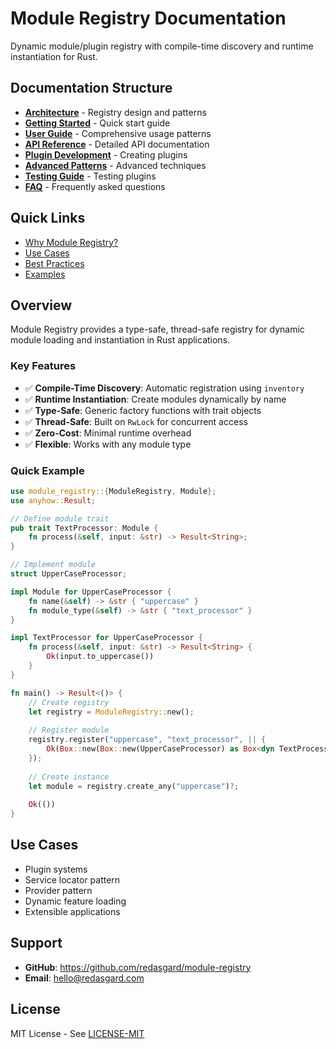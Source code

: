 # Module Registry Documentation

Dynamic module/plugin registry with compile-time discovery and runtime instantiation for Rust.

## Documentation Structure

- **[Architecture](./architecture.md)** - Registry design and patterns
- **[Getting Started](./getting-started.md)** - Quick start guide
- **[User Guide](./user-guide.md)** - Comprehensive usage patterns
- **[API Reference](./api-reference.md)** - Detailed API documentation
- **[Plugin Development](./plugin-development.md)** - Creating plugins
- **[Advanced Patterns](./advanced-patterns.md)** - Advanced techniques
- **[Testing Guide](./testing.md)** - Testing plugins
- **[FAQ](./faq.md)** - Frequently asked questions

## Quick Links

- [Why Module Registry?](./why-module-registry.md)
- [Use Cases](./use-cases.md)
- [Best Practices](./best-practices.md)
- [Examples](./examples.md)

## Overview

Module Registry provides a type-safe, thread-safe registry for dynamic module loading and instantiation in Rust applications.

### Key Features

- ✅ **Compile-Time Discovery**: Automatic registration using `inventory`
- ✅ **Runtime Instantiation**: Create modules dynamically by name
- ✅ **Type-Safe**: Generic factory functions with trait objects
- ✅ **Thread-Safe**: Built on `RwLock` for concurrent access
- ✅ **Zero-Cost**: Minimal runtime overhead
- ✅ **Flexible**: Works with any module type

### Quick Example

```rust
use module_registry::{ModuleRegistry, Module};
use anyhow::Result;

// Define module trait
pub trait TextProcessor: Module {
    fn process(&self, input: &str) -> Result<String>;
}

// Implement module
struct UpperCaseProcessor;

impl Module for UpperCaseProcessor {
    fn name(&self) -> &str { "uppercase" }
    fn module_type(&self) -> &str { "text_processor" }
}

impl TextProcessor for UpperCaseProcessor {
    fn process(&self, input: &str) -> Result<String> {
        Ok(input.to_uppercase())
    }
}

fn main() -> Result<()> {
    // Create registry
    let registry = ModuleRegistry::new();
    
    // Register module
    registry.register("uppercase", "text_processor", || {
        Ok(Box::new(Box::new(UpperCaseProcessor) as Box<dyn TextProcessor>))
    });
    
    // Create instance
    let module = registry.create_any("uppercase")?;
    
    Ok(())
}
```

## Use Cases

- Plugin systems
- Service locator pattern
- Provider pattern
- Dynamic feature loading
- Extensible applications

## Support

- **GitHub**: https://github.com/redasgard/module-registry
- **Email**: hello@redasgard.com

## License

MIT License - See [LICENSE-MIT](../LICENSE-MIT)

